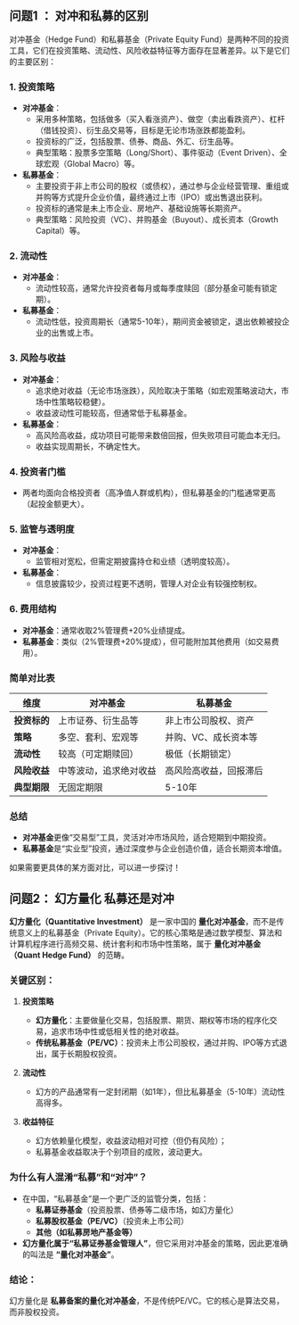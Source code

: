 
## 问题1 ： 对冲和私募的区别

对冲基金（Hedge Fund）和私募基金（Private Equity Fund）是两种不同的投资工具，它们在投资策略、流动性、风险收益特征等方面存在显著差异。以下是它们的主要区别：

### 1. **投资策略**
   - **对冲基金**：
     - 采用多种策略，包括做多（买入看涨资产）、做空（卖出看跌资产）、杠杆（借钱投资）、衍生品交易等，目标是无论市场涨跌都能盈利。
     - 投资标的广泛，包括股票、债券、商品、外汇、衍生品等。
     - 典型策略：股票多空策略（Long/Short）、事件驱动（Event Driven）、全球宏观（Global Macro）等。
   - **私募基金**：
     - 主要投资于非上市公司的股权（或债权），通过参与企业经营管理、重组或并购等方式提升企业价值，最终通过上市（IPO）或出售退出获利。
     - 投资标的通常是未上市企业、房地产、基础设施等长期资产。
     - 典型策略：风险投资（VC）、并购基金（Buyout）、成长资本（Growth Capital）等。

### 2. **流动性**
   - **对冲基金**：
     - 流动性较高，通常允许投资者每月或每季度赎回（部分基金可能有锁定期）。
   - **私募基金**：
     - 流动性低，投资周期长（通常5-10年），期间资金被锁定，退出依赖被投企业的出售或上市。

### 3. **风险与收益**
   - **对冲基金**：
     - 追求绝对收益（无论市场涨跌），风险取决于策略（如宏观策略波动大，市场中性策略较稳健）。
     - 收益波动性可能较高，但通常低于私募基金。
   - **私募基金**：
     - 高风险高收益，成功项目可能带来数倍回报，但失败项目可能血本无归。
     - 收益实现周期长，不确定性大。

### 4. **投资者门槛**
   - 两者均面向合格投资者（高净值人群或机构），但私募基金的门槛通常更高（起投金额更大）。

### 5. **监管与透明度**
   - **对冲基金**：
     - 监管相对宽松，但需定期披露持仓和业绩（透明度较高）。
   - **私募基金**：
     - 信息披露较少，投资过程更不透明，管理人对企业有较强控制权。

### 6. **费用结构**
   - **对冲基金**：通常收取2%管理费+20%业绩提成。
   - **私募基金**：类似（2%管理费+20%提成），但可能附加其他费用（如交易费用）。

### 简单对比表
| **维度**       | **对冲基金**                  | **私募基金**                  |
|----------------|------------------------------|------------------------------|
| **投资标的**   | 上市证券、衍生品等            | 非上市公司股权、资产          |
| **策略**       | 多空、套利、宏观等            | 并购、VC、成长资本等          |
| **流动性**     | 较高（可定期赎回）            | 极低（长期锁定）              |
| **风险收益**   | 中等波动，追求绝对收益        | 高风险高收益，回报滞后        |
| **典型期限**   | 无固定期限                    | 5-10年                       |

### 总结
- **对冲基金**更像“交易型”工具，灵活对冲市场风险，适合短期到中期投资。
- **私募基金**是“实业型”投资，通过深度参与企业创造价值，适合长期资本增值。

如果需要更具体的某方面对比，可以进一步探讨！



## 问题2： 幻方量化 私募还是对冲

**幻方量化（Quantitative Investment）** 是一家中国的 **量化对冲基金**，而不是传统意义上的私募基金（Private Equity）。它的核心策略是通过数学模型、算法和计算机程序进行高频交易、统计套利和市场中性策略，属于 **量化对冲基金（Quant Hedge Fund）** 的范畴。  

### **关键区别：**
1. **投资策略**  
   - **幻方量化**：主要做量化交易，包括股票、期货、期权等市场的程序化交易，追求市场中性或低相关性的绝对收益。  
   - **传统私募基金（PE/VC）**：投资未上市公司股权，通过并购、IPO等方式退出，属于长期股权投资。  

2. **流动性**  
   - 幻方的产品通常有一定封闭期（如1年），但比私募基金（5-10年）流动性高得多。  

3. **收益特征**  
   - 幻方依赖量化模型，收益波动相对可控（但仍有风险）；  
   - 私募基金收益取决于个别项目的成败，波动更大。  

### **为什么有人混淆“私募”和“对冲”？**  
- 在中国，“私募基金”是一个更广泛的监管分类，包括：  
  - **私募证券基金**（投资股票、债券等二级市场，如幻方量化）  
  - **私募股权基金（PE/VC）**（投资未上市公司）  
  - **其他（如私募房地产基金等）**  
- **幻方量化属于“私募证券基金管理人”**，但它采用对冲基金的策略，因此更准确的叫法是 **“量化对冲基金”**。  

### **结论：**  
幻方量化是 **私募备案的量化对冲基金**，不是传统PE/VC。它的核心是算法交易，而非股权投资。